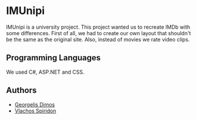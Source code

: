 # IMUnipi

IMUnipi is a university project. This project wanted us to recreate IMDb with some differences. First of all, we had to create our own  layout that shouldn't be the same as the original site. Also, instead of movies we rate video clips.
## Programming Languages

We used C#, ASP.NET and CSS.

## Authors

- [Georgelis Dimos](https://github.com/geo-di)
- [Vlachos Spiridon](https://github.com/spirosvl999)
